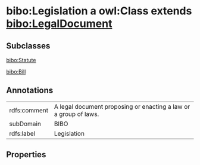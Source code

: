 # bibo:Legislation a owl:Class extends [bibo:LegalDocument](/ontology/bibo/LegalDocument)

## Subclasses

[bibo:Statute](/ontology/bibo/Statute)

[bibo:Bill](/ontology/bibo/Bill)

## Annotations

|||
|-----|-----|
|rdfs:comment|A legal document proposing or enacting a law or a group of laws.|
|subDomain|BIBO|
|rdfs:label|Legislation|

## Properties

